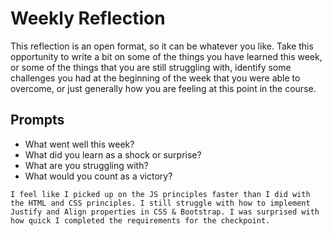 # Weekly Reflection
This reflection is an open format, so it can be whatever you like. Take this opportunity to write a bit on some of the things you have learned this week, or some of the things that you are still struggling with, identify some challenges you had at the beginning of the week that you were able to overcome, or just generally how you are feeling at this point in the course.

## Prompts
- What went well this week?
- What did you learn as a shock or surprise?
- What are you struggling with?
- What would you count as a victory?

```
I feel like I picked up on the JS principles faster than I did with the HTML and CSS principles. I still struggle with how to implement Justify and Align properties in CSS & Bootstrap. I was surprised with how quick I completed the requirements for the checkpoint. 
```